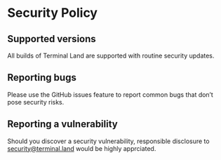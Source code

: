 # Security Policy

## Supported versions

All builds of Terminal Land are supported with routine security updates.

## Reporting bugs

Please use the GitHub issues feature to report common bugs that don’t pose security risks.

## Reporting a vulnerability

Should you discover a security vulnerability, responsible disclosure to security@terminal.land would be highly apprciated.
